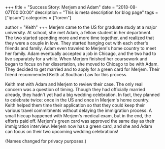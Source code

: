 +++
title = "Success Story: Merjem and Adam"
date = "2018-08-07T00:00:00"
description = "This is meta description for blog page"
tags = ["ipsum"]
categories = ["lorem"]

author = "Keith"
+++
Merjem came to the US for graduate study at a major university. At school, she met Adam, a fellow student in her department. The two started spending more and more time together, and realized that they were a couple in love. They started hanging out with each other's friends and family. Adam even traveled to Merjem's home country to meet her family. Adam eventually accepted a job in Chicago, and the two had to live separately for a while. When Merjem finished her coursework and began to focus on her dissertation, she moved to Chicago to be with Adam. They decided to get married and to apply for a green card for Merjem. Their friend recommended Keith at Southam Law for this process.

Keith met with Adam and Merjem to review their case. The only real concern was a question of timing. Though they had officially married already, they hadn't yet had a big wedding celebration. In fact, they planned to celebrate twice: once in the US and once in Merjem's home country. Keith helped them time their application so that they could keep their various travel commitments without delaying the immigration process. A small hiccup happened with Merjem's medical exam, but in the end, the efforts paid off. Merjem's green card was approved the same day as their immigration interview. Merjem now has a green card, and she and Adam can focus on their two upcoming wedding celebrations!

(Names changed for privacy purposes.)
